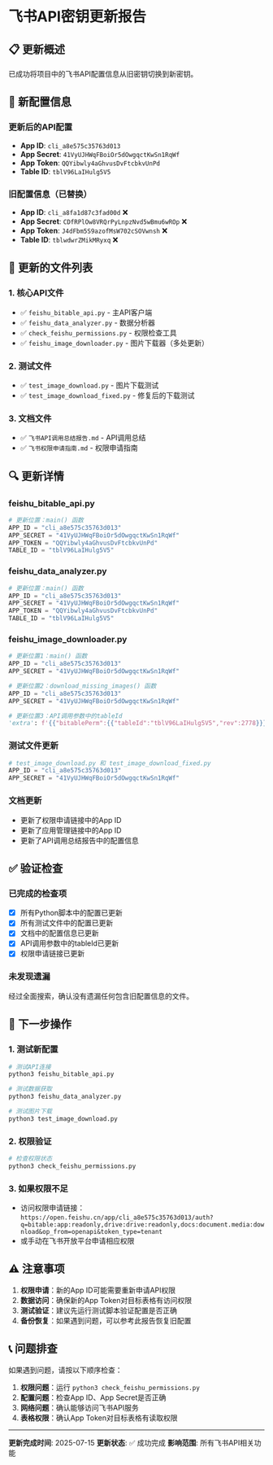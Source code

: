# 飞书API密钥更新报告

## 📋 更新概述

已成功将项目中的飞书API配置信息从旧密钥切换到新密钥。

## 🔧 新配置信息

### 更新后的API配置
- **App ID**: `cli_a8e575c35763d013`
- **App Secret**: `41VyUJHWqFBoiOr5dOwgqctKwSn1RqWf`
- **App Token**: `QQYibwly4aGhvusDvFtcbkvUnPd`
- **Table ID**: `tblV96LaIHulg5V5`

### 旧配置信息（已替换）
- **App ID**: `cli_a8fa1d87c3fad00d` ❌
- **App Secret**: `CDfRPlOw8VRQrPyLnpzNvd5wBmu6wROp` ❌
- **App Token**: `J4dFbm5S9azofMsW702cSOVwnsh` ❌
- **Table ID**: `tblwdwrZMikMRyxq` ❌

## 📝 更新的文件列表

### 1. 核心API文件
- ✅ `feishu_bitable_api.py` - 主API客户端
- ✅ `feishu_data_analyzer.py` - 数据分析器
- ✅ `check_feishu_permissions.py` - 权限检查工具
- ✅ `feishu_image_downloader.py` - 图片下载器（多处更新）

### 2. 测试文件
- ✅ `test_image_download.py` - 图片下载测试
- ✅ `test_image_download_fixed.py` - 修复后的下载测试

### 3. 文档文件
- ✅ `飞书API调用总结报告.md` - API调用总结
- ✅ `飞书权限申请指南.md` - 权限申请指南

## 🔍 更新详情

### feishu_bitable_api.py
```python
# 更新位置：main() 函数
APP_ID = "cli_a8e575c35763d013"
APP_SECRET = "41VyUJHWqFBoiOr5dOwgqctKwSn1RqWf"
APP_TOKEN = "QQYibwly4aGhvusDvFtcbkvUnPd"
TABLE_ID = "tblV96LaIHulg5V5"
```

### feishu_data_analyzer.py
```python
# 更新位置：main() 函数
APP_ID = "cli_a8e575c35763d013"
APP_SECRET = "41VyUJHWqFBoiOr5dOwgqctKwSn1RqWf"
APP_TOKEN = "QQYibwly4aGhvusDvFtcbkvUnPd"
TABLE_ID = "tblV96LaIHulg5V5"
```

### feishu_image_downloader.py
```python
# 更新位置1：main() 函数
APP_ID = "cli_a8e575c35763d013"
APP_SECRET = "41VyUJHWqFBoiOr5dOwgqctKwSn1RqWf"

# 更新位置2：download_missing_images() 函数
APP_ID = "cli_a8e575c35763d013"
APP_SECRET = "41VyUJHWqFBoiOr5dOwgqctKwSn1RqWf"

# 更新位置3：API调用参数中的tableId
'extra': f'{{"bitablePerm":{{"tableId":"tblV96LaIHulg5V5","rev":2778}}}}'
```

### 测试文件更新
```python
# test_image_download.py 和 test_image_download_fixed.py
APP_ID = "cli_a8e575c35763d013"
APP_SECRET = "41VyUJHWqFBoiOr5dOwgqctKwSn1RqWf"
```

### 文档更新
- 更新了权限申请链接中的App ID
- 更新了应用管理链接中的App ID
- 更新了API调用总结报告中的配置信息

## ✅ 验证检查

### 已完成的检查项
- [x] 所有Python脚本中的配置已更新
- [x] 所有测试文件中的配置已更新
- [x] 文档中的配置信息已更新
- [x] API调用参数中的tableId已更新
- [x] 权限申请链接已更新

### 未发现遗漏
经过全面搜索，确认没有遗漏任何包含旧配置信息的文件。

## 🚀 下一步操作

### 1. 测试新配置
```bash
# 测试API连接
python3 feishu_bitable_api.py

# 测试数据获取
python3 feishu_data_analyzer.py

# 测试图片下载
python3 test_image_download.py
```

### 2. 权限验证
```bash
# 检查权限状态
python3 check_feishu_permissions.py
```

### 3. 如果权限不足
- 访问权限申请链接：`https://open.feishu.cn/app/cli_a8e575c35763d013/auth?q=bitable:app:readonly,drive:drive:readonly,docs:document.media:download&op_from=openapi&token_type=tenant`
- 或手动在飞书开放平台申请相应权限

## ⚠️ 注意事项

1. **权限申请**：新的App ID可能需要重新申请API权限
2. **数据访问**：确保新的App Token对目标表格有访问权限
3. **测试验证**：建议先运行测试脚本验证配置是否正确
4. **备份恢复**：如果遇到问题，可以参考此报告恢复旧配置

## 📞 问题排查

如果遇到问题，请按以下顺序检查：

1. **权限问题**：运行 `python3 check_feishu_permissions.py`
2. **配置问题**：检查App ID、App Secret是否正确
3. **网络问题**：确认能够访问飞书API服务
4. **表格权限**：确认App Token对目标表格有读取权限

---

**更新完成时间**: 2025-07-15
**更新状态**: ✅ 成功完成
**影响范围**: 所有飞书API相关功能
